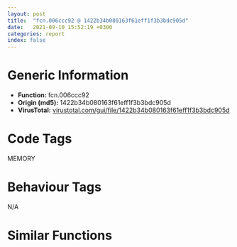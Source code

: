 ```yaml
---
layout: post
title:  "fcn.006ccc92 @ 1422b34b080163f61eff1f3b3bdc905d"
date:   2021-09-10 15:52:19 +0300
categories: report
index: false
---
```


# Generic Information
- **Function:** fcn.006ccc92
- **Origin (md5):** 1422b34b080163f61eff1f3b3bdc905d
- **VirusTotal:** [virustotal.com/gui/file/1422b34b080163f61eff1f3b3bdc905d][virustotal_ref]

# Code Tags
<span class="tag" id="MEMORY">MEMORY</span>


# Behaviour Tags
<span class="bhv-tag" id="na">N/A</span>

# Similar Functions
<script type="text/javascript" src="https://www.gstatic.com/charts/loader.js"></script>
<script type="text/javascript">

    google.charts.load('current', {'packages':['corechart']});
    google.charts.setOnLoadCallback(drawChart);

    function drawChart() {
    var data = new google.visualization.DataTable();
        data.addColumn('number', 'X');
        data.addColumn('number', 'Y');
        data.addColumn({type: 'string', role: 'tooltip', 'p': {'html': true}});
        data.addColumn({'type': 'string', 'role': 'style'});
        
        data.addRows([
    [-70.74876403808594, -133.83355712890625, '<b><a href="/report/fcn.006ccc92@1422b34b080163f61eff1f3b3bdc905d">fcn.006ccc92</a><br>@1422b34b080163f61eff1f3b3bdc905d</b><br>', 'point { fill-color: #e0440e; }'],
[443.941162109375, 647.97021484375, '<b><a href="/report/fcn.004023aa@90aa43862e75a7f78f2655241632f0e5">fcn.004023aa</a><br>@90aa43862e75a7f78f2655241632f0e5</b><br>', 'null'],
[-323.6618957519531, 299.21221923828125, '<b><a href="/report/fcn.00407b2b@7dd153bad1771b9e8d5266a341ebf949">fcn.00407b2b</a><br>@7dd153bad1771b9e8d5266a341ebf949</b><br>', 'null'],
[328.0333251953125, -384.0048522949219, '<b><a href="/report/fcn.004013c0@562bf33eb57e8c08a86e538e69918c30">fcn.004013c0</a><br>@562bf33eb57e8c08a86e538e69918c30</b><br>', 'null'],
[124.22211456298828, 255.61366271972656, '<b><a href="/report/fcn.00523c15@da37d90419c1292c0f16cbfd1f66402d">fcn.00523c15</a><br>@da37d90419c1292c0f16cbfd1f66402d</b><br>', 'null'],
[-163.17532348632812, 122.86475372314453, '<b><a href="/report/fcn.00405da2@ea9c1e2eeb951a8e6185c6674c228f98">fcn.00405da2</a><br>@ea9c1e2eeb951a8e6185c6674c228f98</b><br>', 'null'],
[-441.6787109375, -264.4955749511719, '<b><a href="/report/fcn.00401def@dd7278b699f8b751b4e28f3abe51fa08">fcn.00401def</a><br>@dd7278b699f8b751b4e28f3abe51fa08</b><br>', 'null'],
[177.3997802734375, -46.1644287109375, '<b><a href="/report/fcn.0054ec2d@9a2108de6665bf53e42d7cbbbe5a0866">fcn.0054ec2d</a><br>@9a2108de6665bf53e42d7cbbbe5a0866</b><br>', 'null'],
[87.44319915771484, -435.4921875, '<b><a href="/report/fcn.00405d1e@1c48774da6a3dd4bf3ea41716a332c61">fcn.00405d1e</a><br>@1c48774da6a3dd4bf3ea41716a332c61</b><br>', 'null'],
[203.51275634765625, 689.055419921875, '<b><a href="/report/fcn.006db003@4b0f64217d092c5f535224282602e937">fcn.006db003</a><br>@4b0f64217d092c5f535224282602e937</b><br>', 'null'],
[-260.9193420410156, -468.4700012207031, '<b><a href="/report/fcn.00402162@db863ed6a700d7bfd018a178d481bd23">fcn.00402162</a><br>@db863ed6a700d7bfd018a178d481bd23</b><br>', 'null'],

        ]);

    var options = {
        title: 'Similarity Plot',
        legend: 'none',
        colors: ['#dedbd9', '#e6693e', '#ec8f6e', '#f3b49f', '#f6c7b6'],
        tooltip: {isHtml: true, trigger: 'both'},
        explorer: {
        actions: ["dragToZoom", "rightClickToReset"],
        },
        chartArea: {
        width: '80%',
        height: '80%'
        },
        width: '100%',
        height: '100%'
    };

    var chart = new google.visualization.ScatterChart(document.getElementById('chart_div'));

    chart.draw(data, options);
    }
    
</script>


<div id="chart_div" style="width: 100%px; height: 100%;"></div>

# Disassembled Code
{% highlight nasm %}

push ebp
mov ebp, esp
sub esp, 0xa8
mov eax, dword[ebp-8]
add eax, dword[ebp-0x24]
mov dword[ebp-0xc], eax
mov eax, dword[ebp-0x18]
add eax, dword[ebp-0x60]
add eax, dword[ebp-0x18]
mov dword[ebp-0x24], eax
mov eax, dword[ebp-0x30]
sub eax, dword[ebp-4]
add eax, dword[ebp-0x10]
mov dword[ebp-0x2c], eax
mov eax, dword[ebp-0x74]
add eax, dword[ebp-0x4c]
sub eax, dword[ebp-8]
mov dword[ebp-0x10], eax
mov eax, dword[ebp-0x18]
add eax, dword[ebp-0x48]
mov dword[ebp-0x30], eax
and dword[ebp-0x3c], 0
jmp 0x6cccde
mov eax, dword[ebp-0x3c]
inc eax
mov dword[ebp-0x3c], eax
cmp dword[ebp-0x3c], 2
jae 0x6cccef
mov eax, dword[ebp-0x50]
add eax, dword[ebp-0x58]
mov dword[ebp-0x14], eax
jmp 0x6cccd7
mov eax, dword[ebp-0x40]
add eax, dword[ebp-0x64]
sub eax, dword[ebp-0x2c]
mov dword[ebp-8], eax
mov eax, dword[ebp-0x18]
mov dword[ebp-0x80], eax
cmp dword[ebp-0x80], 0x43
je 0x6ccd49
cmp dword[ebp-0x80], 0x7c
je 0x6ccd33
cmp dword[ebp-0x80], 0xb2
je 0x6ccd70
cmp dword[ebp-0x80], 0xf9
je 0x6ccd3e
cmp dword[ebp-0x80], 0x157
je 0x6ccd57
cmp dword[ebp-0x80], 0x19b
je 0x6ccd62
jmp 0x6ccd7e
mov eax, dword[ebp-0x60]
sub eax, dword[ebp-0x10]
mov dword[ebp-8], eax
jmp 0x6ccd87
mov eax, dword[ebp-0x3c]
add eax, dword[ebp-0x1c]
mov dword[ebp-0x40], eax
jmp 0x6ccd87
mov eax, dword[ebp-0x70]
add eax, dword[ebp-0x38]
add eax, dword[ebp-0x2c]
mov dword[ebp-0x48], eax
jmp 0x6ccd87
mov eax, dword[ebp-8]
add eax, dword[ebp-0x5c]
mov dword[ebp-0x28], eax
jmp 0x6ccd87
mov eax, dword[ebp-0x10]
add eax, dword[ebp-0x38]
sub eax, dword[ebp-0x58]
mov dword[ebp-0x1c], eax
jmp 0x6ccd87
mov eax, dword[ebp-0x2c]
add eax, dword[ebp-0x4c]
sub eax, dword[ebp-0x3c]
mov dword[ebp-4], eax
jmp 0x6ccd87
mov eax, dword[ebp-4]
sub eax, dword[ebp-0x20]
mov dword[ebp-0x3c], eax
mov eax, dword[ebp-0x70]
add eax, dword[ebp-0x34]
mov dword[ebp-8], eax
mov eax, dword[ebp-0x44]
cmp eax, dword[ebp-0x28]
ja 0x6ccda8
mov eax, dword[ebp-0x58]
cmp eax, dword[ebp-0x44]
jae 0x6ccdb1
mov eax, dword[ebp-0x18]
cmp eax, dword[ebp-0x54]
jae 0x6ccdb1
mov eax, dword[ebp-4]
sub eax, dword[ebp-0x3c]
mov dword[ebp-0xc], eax
mov eax, dword[ebp-0x50]
cmp eax, dword[ebp-0x44]
jb 0x6ccdd5
mov eax, dword[ebp-4]
cmp eax, dword[ebp-0xc]
jne 0x6ccdd5
mov eax, dword[ebp-0x10]
cmp eax, dword[ebp-0x24]
jae 0x6ccdd5
mov eax, dword[ebp-0x28]
sub eax, dword[ebp-0xc]
sub eax, dword[ebp-0x10]
mov dword[ebp-0x40], eax
mov eax, dword[ebp-0x14]
add eax, dword[ebp-0x2c]
add eax, dword[ebp-0x70]
mov dword[ebp-4], eax
mov eax, dword[ebp-0x10]
sub eax, dword[ebp-0x54]
add eax, dword[ebp-8]
mov dword[ebp-4], eax
mov eax, dword[ebp-0x48]
add eax, dword[ebp-0x48]
mov dword[ebp-0x54], eax
mov eax, dword[ebp-0x34]
cmp eax, dword[ebp-0x20]
jbe 0x6cce10
cmp dword[ebp-0x4c], 0
jae 0x6cce10
mov eax, dword[ebp-0x28]
sub eax, dword[ebp-8]
sub eax, dword[ebp-0x6c]
mov dword[ebp-0x14], eax
mov eax, dword[ebp-0x24]
add eax, dword[ebp-0x40]
sub eax, dword[ebp-0x74]
mov dword[ebp-0x20], eax
mov eax, dword[ebp-0x68]
add eax, dword[ebp-0x4c]
add eax, dword[ebp-0x20]
mov dword[ebp-0x28], eax
mov eax, dword[ebp-0x34]
add eax, dword[ebp-4]
add eax, dword[ebp-0x50]
mov dword[ebp-0x44], eax
mov eax, dword[ebp-0x18]
cmp eax, dword[ebp-0xc]
je 0x6cce4d
mov eax, dword[ebp-0x30]
cmp eax, dword[ebp-0x20]
jne 0x6cce4d
mov eax, dword[ebp-0x10]
sub eax, dword[ebp-0x74]
mov dword[ebp-0x2c], eax
mov eax, dword[ebp-0x54]
add eax, dword[ebp-0x30]
sub eax, dword[ebp-0x60]
mov dword[ebp-0x14], eax
cmp dword[ebp-8], 0
jb 0x6cce6f
mov eax, dword[ebp-4]
cmp eax, dword[ebp-0x58]
jbe 0x6cce6f
mov eax, dword[ebp-0x74]
cmp eax, dword[ebp-0x30]
jb 0x6cce78
mov eax, dword[ebp-8]
sub eax, dword[ebp-0x68]
mov dword[ebp-0x34], eax
mov eax, dword[ebp-0x4c]
sub eax, dword[ebp-0x5c]
mov dword[ebp-0x6c], eax
push 0x40
push 0x3000
push 0x14fc59
push 0
call dword[sym.imp.KERNEL32.dll_VirtualAlloc]
mov dword[ebp-0x94], eax
mov eax, dword[ebp-0x48]
sub eax, dword[ebp-0x18]
mov dword[ebp-0x60], eax
mov eax, dword[ebp-0x78]
add eax, dword[ebp-0x14]
add eax, dword[ebp-0x58]
mov dword[ebp-0x4c], eax
mov eax, dword[ebp-0x38]
sub eax, dword[ebp-8]
mov dword[ebp-0x1c], eax
mov dword[ebp-8], 0x64a
mov eax, dword[ebp-0x48]
sub eax, dword[ebp-0x54]
sub eax, dword[ebp-0x2c]
mov dword[ebp-0x64], eax
mov eax, dword[ebp-0x44]
sub eax, dword[ebp-0x1c]
add eax, dword[ebp-0x14]
mov dword[ebp-0x50], eax
mov eax, dword[ebp-8]
inc eax
inc eax
mov dword[ebp-8], eax
mov eax, dword[ebp-0x68]
add eax, dword[ebp-0x78]
sub eax, dword[ebp-0x6c]
mov dword[ebp-4], eax
mov eax, dword[ebp-0x70]
sub eax, dword[ebp-0x4c]
sub eax, dword[ebp-0x2c]
mov dword[ebp-0x10], eax
cmp dword[ebp-8], 0x64e
jb 0x6ccecc
mov eax, dword[ebp-8]
add eax, dword[ebp-0x5c]
mov dword[ebp-0x68], eax
mov eax, dword[ebp-0x30]
add eax, dword[ebp-0x68]
mov dword[ebp-0x6c], eax
mov eax, dword[ebp-0x18]
add eax, dword[ebp-0x24]
mov dword[ebp-0x38], eax
mov eax, dword[ebp-0x5c]
add eax, dword[ebp-4]
add eax, dword[ebp-0x20]
mov dword[ebp-0x48], eax
mov eax, dword[ebp-0x18]
add eax, dword[ebp-0x78]
mov dword[ebp-0x14], eax
mov eax, dword[ebp-0x54]
add eax, dword[ebp-0x2c]
add eax, dword[ebp-0x1c]
mov dword[ebp-0x40], eax
mov eax, dword[ebp-0x20]
cmp eax, dword[ebp-0x38]
jae 0x6ccf4d
mov eax, dword[ebp-0xc]
cmp eax, dword[ebp-0x14]
jne 0x6ccf55
mov eax, dword[ebp-0x60]
cmp eax, dword[ebp-0x24]
je 0x6ccf5e
mov eax, dword[ebp-0x14]
sub eax, dword[ebp-0x58]
mov dword[ebp-0x18], eax
mov eax, dword[ebp-0x94]
add eax, 0x55000
mov dword[ebp-0x94], eax
mov eax, dword[ebp-0x1c]
sub eax, dword[ebp-0x24]
mov dword[ebp-0x3c], eax
mov eax, dword[ebp-0x44]
add eax, dword[ebp-0x20]
sub eax, dword[ebp-0x44]
mov dword[ebp-0x50], eax
mov dword[ebp-0xa0], 0x401000
mov eax, dword[ebp-0x4c]
sub eax, dword[ebp-0x24]
add eax, dword[ebp-0x1c]
mov dword[ebp-0x34], eax
mov eax, dword[ebp-0x48]
add eax, dword[ebp-0x2c]
mov dword[ebp-0x58], eax
mov eax, dword[ebp-0x28]
sub eax, dword[ebp-0xc]
sub eax, dword[ebp-0x40]
mov dword[ebp-0x6c], eax
and dword[ebp-0x7c], 0
mov eax, dword[ebp-4]
sub eax, dword[ebp-0x70]
add eax, dword[ebp-0x34]
mov dword[ebp-0x74], eax
mov eax, dword[ebp-0x4c]
sub eax, dword[ebp-0x1c]
mov dword[ebp-0x10], eax
mov eax, dword[ebp-0x38]
sub eax, dword[ebp-0x60]
mov dword[ebp-8], eax
mov eax, dword[ebp-0x30]
sub eax, dword[ebp-0x5c]
mov dword[ebp-0x10], eax
mov eax, dword[ebp-0x6c]
cmp eax, dword[ebp-0x64]
jae 0x6ccfea
mov eax, dword[ebp-0x38]
cmp eax, dword[ebp-0x34]
jb 0x6ccff2
mov eax, dword[ebp-4]
cmp eax, dword[ebp-0x40]
jae 0x6ccffb
mov eax, dword[ebp-0xc]
sub eax, dword[ebp-0x1c]
mov dword[ebp-0x70], eax
mov eax, dword[ebp-0x50]
add eax, dword[ebp-0x14]
mov dword[ebp-0x3c], eax
mov dword[ebp-0x8c], 0x44128235
mov eax, dword[ebp-0x18]
add eax, dword[ebp-0x78]
mov dword[ebp-0x4c], eax
mov eax, dword[ebp-0x74]
sub eax, dword[ebp-0x44]
sub eax, dword[ebp-0x64]
mov dword[ebp-0x30], eax
mov dword[ebp-0x98], 0xe02a314d
mov eax, dword[ebp-0x10]
add eax, dword[ebp-0x20]
mov dword[ebp-0x34], eax
mov eax, dword[ebp-0x1c]
add eax, dword[ebp-0x1c]
mov dword[ebp-0x4c], eax
mov dword[ebp-0x84], 0x3ee282f1
mov eax, dword[ebp-0x34]
add eax, dword[ebp-0x5c]
mov dword[ebp-0x14], eax
mov dword[ebp-0x88], 0xf9efa1bb
mov eax, dword[ebp-0x78]
sub eax, dword[ebp-0x60]
mov dword[ebp-0x30], eax
mov eax, dword[ebp-0x38]
sub eax, dword[ebp-0x60]
mov dword[ebp-0x24], eax
mov eax, dword[ebp-0x64]
sub eax, dword[ebp-0x2c]
mov dword[ebp-0x74], eax
and dword[ebp-0x7c], 0
cmp dword[ebp-0x7c], 0xa670
jae 0x6cd35e
and dword[ebp-0x28], 0
jmp 0x6cd095
mov eax, dword[ebp-0x28]
inc eax
mov dword[ebp-0x28], eax
cmp dword[ebp-0x28], 2
jae 0x6cd0a6
mov eax, dword[ebp-0x5c]
add eax, dword[ebp-0x68]
mov dword[ebp-0xc], eax
jmp 0x6cd08e
mov eax, dword[ebp-0x40]
sub eax, dword[ebp-0x28]
add eax, dword[ebp-4]
mov dword[ebp-0x20], eax
mov eax, dword[ebp-0x8c]
xor eax, dword[ebp-0x98]
mov dword[ebp-0x8c], eax
mov eax, dword[ebp-0x68]
sub eax, dword[ebp-0x10]
mov dword[ebp-0x14], eax
mov eax, dword[ebp-0x98]
xor eax, dword[ebp-0x84]
mov dword[ebp-0x98], eax
mov eax, dword[ebp-0x30]
sub eax, dword[ebp-0x78]
sub eax, dword[ebp-4]
mov dword[ebp-0x54], eax
mov eax, dword[ebp-0x50]
mov dword[ebp-0xc], eax
mov eax, dword[ebp-0x8c]
xor eax, dword[ebp-0x84]
mov dword[ebp-0x8c], eax
mov eax, dword[ebp-0x88]
xor eax, dword[ebp-0x84]
mov dword[ebp-0x88], eax
mov eax, dword[ebp-0x2c]
add eax, dword[ebp-0x6c]
mov dword[ebp-0x64], eax
mov eax, dword[ebp-0xc]
mov dword[ebp-0x90], eax
cmp dword[ebp-0x90], 0x40
je 0x6cd16d
cmp dword[ebp-0x90], 0x8f
je 0x6cd162
cmp dword[ebp-0x90], 0xe0
je 0x6cd194
cmp dword[ebp-0x90], 0x12b
je 0x6cd178
cmp dword[ebp-0x90], 0x140
je 0x6cd186
jmp 0x6cd19f
mov eax, dword[ebp-0x5c]
add eax, dword[ebp-0x18]
mov dword[ebp-0x38], eax
jmp 0x6cd1ab
mov eax, dword[ebp-0x3c]
add eax, dword[ebp-0x40]
mov dword[ebp-4], eax
jmp 0x6cd1ab
mov eax, dword[ebp-0x5c]
sub eax, dword[ebp-0x18]
sub eax, dword[ebp-0x40]
mov dword[ebp-0x30], eax
jmp 0x6cd1ab
mov eax, dword[ebp-0x64]
sub eax, dword[ebp-0x3c]
sub eax, dword[ebp-0x1c]
mov dword[ebp-0x48], eax
jmp 0x6cd1ab
mov eax, dword[ebp-0x14]
add eax, dword[ebp-0x40]
mov dword[ebp-0x30], eax
jmp 0x6cd1ab
mov eax, dword[ebp-0x30]
sub eax, dword[ebp-0xc]
sub eax, dword[ebp-0x38]
mov dword[ebp-4], eax
mov eax, dword[ebp-0x84]
add eax, dword[ebp-0x88]
mov dword[ebp-0x84], eax
mov eax, dword[ebp-0xc]
cmp eax, dword[ebp-0x30]
jne 0x6cd1cd
mov eax, dword[ebp-0x18]
cmp eax, dword[ebp-0xc]
jae 0x6cd1d5
mov eax, dword[ebp-4]
cmp eax, dword[ebp-0x24]
jb 0x6cd1e1
mov eax, dword[ebp-0x60]
sub eax, dword[ebp-0x5c]
sub eax, dword[ebp-0x54]
mov dword[ebp-0x34], eax
mov eax, dword[ebp-0x88]
xor eax, dword[ebp-0x84]
mov dword[ebp-0x88], eax
mov eax, dword[ebp-0x50]
sub eax, dword[ebp-0x74]
mov dword[ebp-0x6c], eax
mov eax, dword[ebp-0x2c]
sub eax, dword[ebp-0x14]
sub eax, dword[ebp-0x20]
mov dword[ebp-0x74], eax
mov eax, dword[ebp-4]
sub eax, dword[ebp-0x10]
sub eax, dword[ebp-4]
mov dword[ebp-0x14], eax
mov eax, dword[ebp-0x94]
add eax, dword[ebp-0x7c]
mov dword[ebp-0xa8], eax
mov eax, dword[ebp-0x1c]
cmp eax, dword[ebp-0x38]
ja 0x6cd23f
mov eax, dword[ebp-0x60]
cmp eax, dword[ebp-0x20]
jae 0x6cd23f
mov eax, dword[ebp-0x10]
add eax, dword[ebp-0x54]
add eax, dword[ebp-0x14]
mov dword[ebp-0xc], eax
mov eax, dword[ebp-0x40]
add eax, dword[ebp-0x1c]
mov dword[ebp-0x78], eax
mov eax, dword[ebp-0x4c]
add eax, dword[ebp-0x58]
mov dword[ebp-0x24], eax
mov eax, dword[ebp-0x64]
sub eax, dword[ebp-0x28]
mov dword[ebp-0x68], eax
mov eax, dword[ebp-0xa0]
add eax, dword[ebp-0x7c]
mov dword[ebp-0xa4], eax
mov eax, dword[ebp-0x50]
sub eax, dword[ebp-0x10]
sub eax, dword[ebp-0x64]
mov dword[ebp-4], eax
cmp dword[ebp-0x10], 0
je 0x6cd289
mov eax, dword[ebp-0x34]
cmp eax, dword[ebp-0x64]
je 0x6cd292
cmp dword[ebp-0x24], 0
jne 0x6cd292
mov eax, dword[ebp-8]
add eax, dword[ebp-0x18]
mov dword[ebp-4], eax
mov eax, dword[ebp-0x24]
cmp eax, dword[ebp-0x34]
je 0x6cd2b1
cmp dword[ebp-0x1c], 0
jae 0x6cd2b1
mov eax, dword[ebp-0x48]
cmp eax, dword[ebp-0x14]
jne 0x6cd2b1
mov eax, dword[ebp-0x20]
sub eax, dword[ebp-0xc]
mov dword[ebp-0x58], eax
mov eax, dword[ebp-0xa4]
mov eax, dword[eax]
xor eax, dword[ebp-0x8c]
mov ecx, dword[ebp-0xa8]
mov dword[ecx], eax
mov eax, dword[ebp-0x28]
sub eax, dword[ebp-0x44]
mov dword[ebp-0x30], eax
and dword[ebp-4], 0
jmp 0x6cd2dd
mov eax, dword[ebp-4]
inc eax
mov dword[ebp-4], eax
cmp dword[ebp-4], 1
jae 0x6cd2f1
mov eax, dword[ebp-0x14]
add eax, dword[ebp-0x28]
add eax, dword[ebp-0x54]
mov dword[ebp-0x4c], eax
jmp 0x6cd2d6
mov eax, dword[ebp-0x10]
sub eax, dword[ebp-0x40]
add eax, dword[ebp-0x2c]
mov dword[ebp-0x54], eax
mov eax, dword[ebp-0x14]
sub eax, dword[ebp-0x1c]
mov dword[ebp-0x58], eax
mov eax, dword[ebp-0x50]
add eax, dword[ebp-0x58]
sub eax, dword[ebp-0x28]
mov dword[ebp-0x2c], eax
mov eax, dword[ebp-0x30]
add eax, dword[ebp-0x70]
mov dword[ebp-0x28], eax
mov eax, dword[ebp-0x50]
add eax, dword[ebp-0x48]
mov dword[ebp-0x34], eax
mov eax, dword[ebp-4]
cmp eax, dword[ebp-0x20]
je 0x6cd343
mov eax, dword[ebp-0x2c]
cmp eax, dword[ebp-0x18]
ja 0x6cd343
cmp dword[ebp-0x20], 0
jne 0x6cd343
mov eax, dword[ebp-0x78]
add eax, dword[ebp-8]
mov dword[ebp-0x24], eax
mov eax, dword[ebp-0x7c]
add eax, 0x2bc53
mov dword[ebp-0x7c], eax
mov eax, dword[ebp-0x7c]
sub eax, 0x2bc4f
mov dword[ebp-0x7c], eax
jmp 0x6cd07b
mov eax, dword[ebp-0x94]
mov dword[ebp-0x9c], eax
cmp dword[ebp-0x9c], 0x2a
je 0x6cd3a3
cmp dword[ebp-0x9c], 0x7e
je 0x6cd398
cmp dword[ebp-0x9c], 0xba
je 0x6cd38a
jmp 0x6cd3ae
mov eax, dword[ebp-0x34]
add eax, dword[ebp-0x68]
add eax, dword[ebp-0x5c]
mov dword[ebp-0x70], eax
jmp 0x6cd3b7
mov eax, dword[ebp-0x20]
sub eax, dword[ebp-8]
mov dword[ebp-0x48], eax
jmp 0x6cd3b7
mov eax, dword[ebp-0x10]
sub eax, dword[ebp-0x54]
mov dword[ebp-0x38], eax
jmp 0x6cd3b7
mov eax, dword[ebp-0x44]
add eax, dword[ebp-0x68]
mov dword[ebp-0x50], eax
mov eax, dword[ebp-0x94]
add eax, 0x892e
mov dword[0x6d60a4], eax
mov eax, dword[ebp-0x44]
sub eax, dword[ebp-0x78]
mov dword[ebp-0x58], eax
mov eax, dword[ebp-8]
sub eax, dword[ebp-0x2c]
sub eax, dword[ebp-0x3c]
mov dword[ebp-0x28], eax
mov eax, dword[ebp-0x14]
add eax, dword[ebp-0x48]
sub eax, dword[ebp-0x64]
mov dword[ebp-0xc], eax
mov eax, dword[ebp-0x10]
add eax, dword[ebp-0x1c]
sub eax, dword[ebp-0x24]
mov dword[ebp-4], eax
cmp dword[ebp-0xc], 0
jb 0x6cd416
mov eax, dword[ebp-0x60]
cmp eax, dword[ebp-0x34]
je 0x6cd416
mov eax, dword[ebp-0x20]
cmp eax, dword[ebp-0xc]
je 0x6cd416
mov eax, dword[ebp-0x38]
sub eax, dword[ebp-0x24]
add eax, dword[ebp-0x38]
mov dword[ebp-0x40], eax
mov eax, dword[ebp-0x48]
sub eax, dword[ebp-0x70]
mov dword[ebp-0xc], eax
mov eax, dword[ebp-0x44]
add eax, dword[ebp-0x3c]
add eax, dword[ebp-0x44]
mov dword[ebp-0xc], eax
mov eax, dword[ebp-8]
add eax, dword[ebp-0x24]
sub eax, dword[ebp-0x6c]
mov dword[ebp-0x10], eax
mov eax, dword[ebp-0xc]
add eax, dword[ebp-0x1c]
sub eax, dword[ebp-0x14]
mov dword[ebp-0x44], eax
mov esp, ebp
pop ebp
ret

{% endhighlight %}

[virustotal_ref]: https://www.virustotal.com/gui/file/1422b34b080163f61eff1f3b3bdc905d